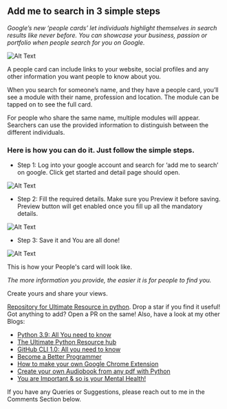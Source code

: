 ## Add me to search in 3 simple steps

*Google’s new ‘people cards’ let individuals highlight themselves in search results like never before. You can showcase your business, passion or portfolio when people search for you on Google.*

![Alt Text](https://dev-to-uploads.s3.amazonaws.com/i/p1xmk7g89tqg8hfdaqwd.png)

A people card can include links to your website, social profiles and any other information you want people to know about you.

When you search for someone’s name, and they have a people card, you’ll see a module with their name, profession and location. The module can be tapped on to see the full card.

For people who share the same name, multiple modules will appear. Searchers can use the provided information to distinguish between the different individuals.

### **Here is how you can do it. Just follow the simple steps.**

* Step 1: Log into your google account and search for ‘add me to search’ on google. 
Click get started and detail page should open.

![Alt Text](https://dev-to-uploads.s3.amazonaws.com/i/ycl8tdoorvgyg2h5sr0i.jpg)


* Step 2: Fill the required details. Make sure you Preview it before saving. 
Preview button will get enabled once you fill up all the mandatory details.



![Alt Text](https://dev-to-uploads.s3.amazonaws.com/i/0pt6mlako420gofadsu4.jpg)


* Step 3: Save it and You are all done!


![Alt Text](https://dev-to-uploads.s3.amazonaws.com/i/1gryohfmc37un8iya11x.jpg)

This is how your People's card will look like.

*The more information you provide, the easier it is for people to find you.*

Create yours and share your views.

[Repository for Ultimate Resource in python](https://github.com/ayushi7rawat/Ultimate-Python-Resource-Hub). Drop a star if you find it useful! Got anything to add? Open a PR on the same!
Also, have a look at my other Blogs:
- [Python 3.9: All You need to know](https://ayushirawat.com/python-39-all-you-need-to-know)
- [The Ultimate Python Resource hub](https://ayushirawat.com/the-ultimate-python-resource-hub)
- [GitHub CLI 1.0: All you need to know](https://ayushirawat.com/github-cli-10-all-you-need-to-know)
- [Become a Better Programmer](https://ayushirawat.com/become-a-better-programmer)
- [How to make your own Google Chrome Extension](https://ayushirawat.com/how-to-make-your-own-google-chrome-extension-1)
- [Create your own Audiobook from any pdf with Python](https://ayushirawat.com/create-your-own-audiobook-from-any-pdf-with-python)
- [You are Important & so is your Mental Health!](https://ayushirawat.com/you-are-important-and-so-is-your-mental-health)


If you have any Queries or Suggestions, please reach out to me in the Comments Section below.